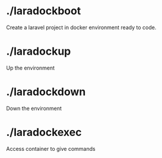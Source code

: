 # ./laradockboot

Create a laravel project in docker environment ready to code.

# ./laradockup
Up the environment

# ./laradockdown
Down the environment

# ./laradockexec
Access container to give commands